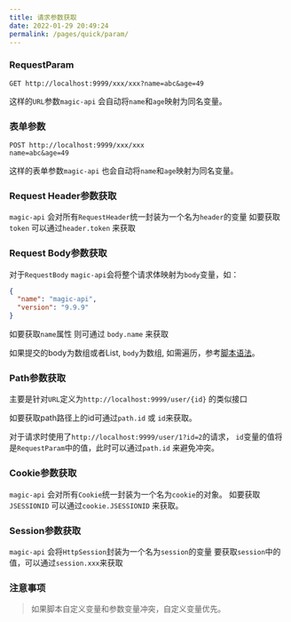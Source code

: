 ```yaml
---
title: 请求参数获取
date: 2022-01-29 20:49:24
permalink: /pages/quick/param/
---
```


### RequestParam

```
GET http://localhost:9999/xxx/xxx?name=abc&age=49
```

这样的`URL`参数`magic-api` 会自动将`name`和`age`映射为同名变量。

### 表单参数

```
POST http://localhost:9999/xxx/xxx
name=abc&age=49
```

这样的表单参数`magic-api` 也会自动将`name`和`age`映射为同名变量。

### Request Header参数获取

`magic-api` 会对所有`RequestHeader`统一封装为一个名为`header`的变量
如要获取 `token` 可以通过`header.token` 来获取

### Request Body参数获取

对于`RequestBody` `magic-api`会将整个请求体映射为`body`变量，如：

```json
{
  "name": "magic-api",
  "version": "9.9.9"
}
```

如要获取`name`属性 则可通过 `body.name` 来获取

如果提交的body为数组或者List, `body`为数组, 如需遍历，参考[脚本语法](./grammar.html#for循环)。

### Path参数获取

主要是针对`URL`定义为`http://localhost:9999/user/{id}` 的类似接口

如要获取path路径上的id可通过`path.id` 或 `id`来获取。

对于请求时使用了`http://localhost:9999/user/1?id=2`的请求， `id`变量的值将是`RequestParam`中的值，此时可以通过`path.id` 来避免冲突。

### Cookie参数获取

`magic-api` 会对所有`Cookie`统一封装为一个名为`cookie`的对象。
如要获取 `JSESSIONID` 可以通过`cookie.JSESSIONID` 来获取。

### Session参数获取

`magic-api` 会将`HttpSession`封装为一个名为`session`的变量
要获取`session`中的值，可以通过`session.xxx`来获取

### 注意事项

> 如果脚本自定义变量和参数变量冲突，自定义变量优先。